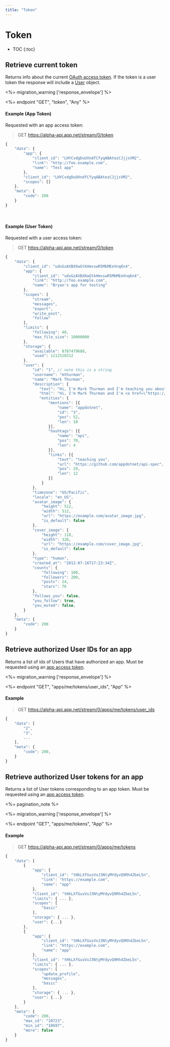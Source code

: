 ```yaml
---
title: "Token"
---
```


# Token

* TOC
{:toc}

## Retrieve current token

Returns info about the current [OAuth access token](/docs/authentication/#access-tokens). If the token is a user token the response will include a [User](/docs/resources/user/) object.

<%= migration_warning ['response_envelope'] %>

<%= endpoint "GET", "token", "Any" %>

#### Example (App Token)

Requested with an app access token:

> GET https://alpha-api.app.net/stream/0/token

~~~ js
{
    "data": {
        "app": {
            "client_id": "LHYCvdgDuUXndfCfyqABAtezCJjjsVM2",
            "link": "http://foo.example.com",
            "name": "Test app"
        },
        "client_id": "LHYCvdgDuUXndfCfyqABAtezCJjjsVM2",
        "scopes": []
    },
    "meta": {
        "code": 200
    }
}
~~~

<br>

#### Example (User Token)

Requested with a user access token:

> GET https://alpha-api.app.net/stream/0/token

~~~ js
{
    "data": {
        "client_id": "udxGzAVBdXwGtkHmvswR5MbMEeVnq6n4",
        "app": {
            "client_id": "udxGzAVBdXwGtkHmvswR5MbMEeVnq6n4",
            "link": "http://foo.example.com",
            "name": "Bryan's app for testing"
        },
        "scopes": [
            "stream",
            "messages",
            "export",
            "write_post",
            "follow"
        ],
        "limits": {
            "following": 40,
            "max_file_size": 10000000
        },
        "storage": {
            "available": 8787479688,
            "used": 1212520312
        },
        "user": {
            "id": "1", // note this is a string
            "username": "mthurman",
            "name": "Mark Thurman",
            "description": {
               "text": "Hi, I'm Mark Thurman and I'm teaching you about the @appdotnet Stream #API.",
               "html": "Hi, I'm Mark Thurman and I'm <a href=\"https://github.com/appdotnet/api_spec\" rel=\"nofollow\">teaching you</a> about the <span itemprop=\"mention\" data-mention-name=\"appdotnet\" data-mention-id=\"3\">@appdotnet</span> Stream #<span itemprop=\"hashtag\" data-hashtag-name=\"api\">API</span>.",
               "entities": {
                   "mentions": [{
                       "name": "appdotnet",
                       "id": "3",
                       "pos": 52,
                       "len": 10
                   }],
                   "hashtags": [{
                       "name": "api",
                       "pos": 70,
                       "len": 4
                   }],
                   "links": [{
                       "text": "teaching you",
                       "url": "https://github.com/appdotnet/api-spec",
                       "pos": 29,
                       "len": 12
                   }]
                }
            },
            "timezone": "US/Pacific",
            "locale": "en_US",
            "avatar_image": {
                "height": 512,
                "width": 512,
                "url": "https://example.com/avatar_image.jpg",
                "is_default": false
            },
            "cover_image": {
                "height": 118,
                "width": 320,
                "url": "https://example.com/cover_image.jpg",
                "is_default": false
            },
            "type": "human",
            "created_at": "2012-07-16T17:23:34Z",
            "counts": {
                "following": 100,
                "followers": 200,
                "posts": 24,
                "stars": 76
            },
            "follows_you": false,
            "you_follow": true,
            "you_muted": false,
        }
    },
    "meta": {
        "code": 200
    }
}
~~~

## Retrieve authorized User IDs for an app

Returns a list of ids of Users that have authorized an app. Must be requested using an [app access token](/docs/authentication/#access-tokens). 

<%= migration_warning ['response_envelope'] %>

<%= endpoint "GET", "apps/me/tokens/user_ids", "App" %>

#### Example

> GET https://alpha-api.app.net/stream/0/apps/me/tokens/user_ids

~~~ js
{
    "data": [
        "2",
        "3",
        ...
    ],
    "meta": {
        "code": 200,
    }
}
~~~

## Retrieve authorized User tokens for an app

Returns a list of User tokens corresponding to an app token. Must be requested using an [app access token](/docs/authentication/#access-tokens). 

<%= pagination_note %>

<%= migration_warning ['response_envelope'] %>

<%= endpoint "GET", "apps/me/tokens", "App" %>

#### Example
> GET https://alpha-api.app.net/stream/0/apps/me/tokens

~~~ js
{
    "data": [
        {
            "app": {
                "client_id": "tHkLXfGusVxJ3NtyMYdyvQ9Rh4ZbeL5n",
                "link": "https://example.com",
                "name": "app"
            },
            "client_id": "tHkLXfGusVxJ3NtyMYdyvQ9Rh4ZbeL5n",
            "limits": { ... },
            "scopes": [
                "basic"
            ],
            "storage": { ... },
            "user": {...}
        },
        {
            "app": {
                "client_id": "tHkLXfGusVxJ3NtyMYdyvQ9Rh4ZbeL5n",
                "link": "https://example.com",
                "name": "app"
            },
            "client_id": "tHkLXfGusVxJ3NtyMYdyvQ9Rh4ZbeL5n",
            "limits": { ... },
            "scopes": [
                "update_profile",
                "messages",
                "basic"
            ],
            "storage": { ... },
            "user": {...}
        }
    ],
    "meta": {
        "code": 200,
        "max_id": "10723",
        "min_id": "10697",
        "more": false
    }
}
~~~